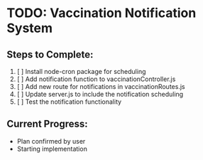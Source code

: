 # TODO: Vaccination Notification System

## Steps to Complete:

1. [ ] Install node-cron package for scheduling
2. [ ] Add notification function to vaccinationController.js
3. [ ] Add new route for notifications in vaccinationRoutes.js
4. [ ] Update server.js to include the notification scheduling
5. [ ] Test the notification functionality

## Current Progress:
- Plan confirmed by user
- Starting implementation
